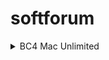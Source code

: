 # softforum
<details>
  <summary>BC4 Mac Unlimited</summary>
1 . goto `beyond compare` folder
```
 cd "/Applications/Beyond Compare.app/Contents/MacOS/"
```

2 . rename `BCompare` to `BCompare.real`
```
 mv BCompare BCompare.real
```

3 . new a file named BCompare
```
 touch BCompare
```
4 . write following code into `BCompare`
```
#! /bin/bash
if [ -f $HOME/Library/Application\ Support/Beyond\ Compare/registry.dat ]
then
    rm $HOME/Library/Application\ Support/Beyond\ Compare/registry.dat
fi
"/Applications/Beyond Compare.app/Contents/MacOS/BCompare.real" &
```

5 . make `BCompare` executable.
```
chmod +x BCompare
```

refer to:
 [beyond-compare-4-for-mac-unlimited](http://tutandtips.blogspot.com/2015/10/beyond-compare-4-for-mac-unlimited.html)
</details>

